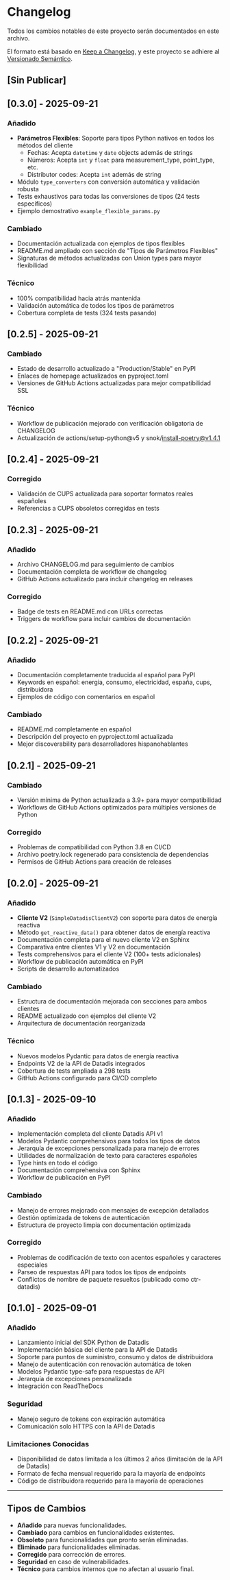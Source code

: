 # Changelog

Todos los cambios notables de este proyecto serán documentados en este archivo.

El formato está basado en [Keep a Changelog](https://keepachangelog.com/es-ES/1.0.0/),
y este proyecto se adhiere al [Versionado Semántico](https://semver.org/lang/es/).

## [Sin Publicar]

## [0.3.0] - 2025-09-21

### Añadido
- **Parámetros Flexibles**: Soporte para tipos Python nativos en todos los métodos del cliente
  - Fechas: Acepta `datetime` y `date` objects además de strings
  - Números: Acepta `int` y `float` para measurement_type, point_type, etc.
  - Distributor codes: Acepta `int` además de string
- Módulo `type_converters` con conversión automática y validación robusta
- Tests exhaustivos para todas las conversiones de tipos (24 tests específicos)
- Ejemplo demostrativo `example_flexible_params.py`

### Cambiado
- Documentación actualizada con ejemplos de tipos flexibles
- README.md ampliado con sección de "Tipos de Parámetros Flexibles"
- Signaturas de métodos actualizadas con Union types para mayor flexibilidad

### Técnico
- 100% compatibilidad hacia atrás mantenida
- Validación automática de todos los tipos de parámetros
- Cobertura completa de tests (324 tests pasando)

## [0.2.5] - 2025-09-21

### Cambiado
- Estado de desarrollo actualizado a "Production/Stable" en PyPI
- Enlaces de homepage actualizados en pyproject.toml
- Versiones de GitHub Actions actualizadas para mejor compatibilidad SSL

### Técnico
- Workflow de publicación mejorado con verificación obligatoria de CHANGELOG
- Actualización de actions/setup-python@v5 y snok/install-poetry@v1.4.1

## [0.2.4] - 2025-09-21

### Corregido
- Validación de CUPS actualizada para soportar formatos reales españoles
- Referencias a CUPS obsoletos corregidas en tests

## [0.2.3] - 2025-09-21

### Añadido
- Archivo CHANGELOG.md para seguimiento de cambios
- Documentación completa de workflow de changelog
- GitHub Actions actualizado para incluir changelog en releases

### Corregido
- Badge de tests en README.md con URLs correctas
- Triggers de workflow para incluir cambios de documentación

## [0.2.2] - 2025-09-21

### Añadido
- Documentación completamente traducida al español para PyPI
- Keywords en español: energia, consumo, electricidad, españa, cups, distribuidora
- Ejemplos de código con comentarios en español

### Cambiado
- README.md completamente en español
- Descripción del proyecto en pyproject.toml actualizada
- Mejor discoverability para desarrolladores hispanohablantes

## [0.2.1] - 2025-09-21

### Cambiado
- Versión mínima de Python actualizada a 3.9+ para mayor compatibilidad
- Workflows de GitHub Actions optimizados para múltiples versiones de Python

### Corregido
- Problemas de compatibilidad con Python 3.8 en CI/CD
- Archivo poetry.lock regenerado para consistencia de dependencias
- Permisos de GitHub Actions para creación de releases

## [0.2.0] - 2025-09-21

### Añadido
- **Cliente V2** (`SimpleDatadisClientV2`) con soporte para datos de energía reactiva
- Método `get_reactive_data()` para obtener datos de energía reactiva
- Documentación completa para el nuevo cliente V2 en Sphinx
- Comparativa entre clientes V1 y V2 en documentación
- Tests comprehensivos para el cliente V2 (100+ tests adicionales)
- Workflow de publicación automática en PyPI
- Scripts de desarrollo automatizados

### Cambiado
- Estructura de documentación mejorada con secciones para ambos clientes
- README actualizado con ejemplos del cliente V2
- Arquitectura de documentación reorganizada

### Técnico
- Nuevos modelos Pydantic para datos de energía reactiva
- Endpoints V2 de la API de Datadis integrados
- Cobertura de tests ampliada a 298 tests
- GitHub Actions configurado para CI/CD completo

## [0.1.3] - 2025-09-10

### Añadido
- Implementación completa del cliente Datadis API v1
- Modelos Pydantic comprehensivos para todos los tipos de datos
- Jerarquía de excepciones personalizada para manejo de errores
- Utilidades de normalización de texto para caracteres españoles
- Type hints en todo el código
- Documentación comprehensiva con Sphinx
- Workflow de publicación en PyPI

### Cambiado
- Manejo de errores mejorado con mensajes de excepción detallados
- Gestión optimizada de tokens de autenticación
- Estructura de proyecto limpia con documentación optimizada

### Corregido
- Problemas de codificación de texto con acentos españoles y caracteres especiales
- Parseo de respuestas API para todos los tipos de endpoints
- Conflictos de nombre de paquete resueltos (publicado como ctr-datadis)

## [0.1.0] - 2025-09-01

### Añadido
- Lanzamiento inicial del SDK Python de Datadis
- Implementación básica del cliente para la API de Datadis
- Soporte para puntos de suministro, consumo y datos de distribuidora
- Manejo de autenticación con renovación automática de token
- Modelos Pydantic type-safe para respuestas de API
- Jerarquía de excepciones personalizada
- Integración con ReadTheDocs

### Seguridad
- Manejo seguro de tokens con expiración automática
- Comunicación solo HTTPS con la API de Datadis

### Limitaciones Conocidas
- Disponibilidad de datos limitada a los últimos 2 años (limitación de la API de Datadis)
- Formato de fecha mensual requerido para la mayoría de endpoints
- Código de distribuidora requerido para la mayoría de operaciones

---

## Tipos de Cambios

- **Añadido** para nuevas funcionalidades.
- **Cambiado** para cambios en funcionalidades existentes.
- **Obsoleto** para funcionalidades que pronto serán eliminadas.
- **Eliminado** para funcionalidades eliminadas.
- **Corregido** para corrección de errores.
- **Seguridad** en caso de vulnerabilidades.
- **Técnico** para cambios internos que no afectan al usuario final.
